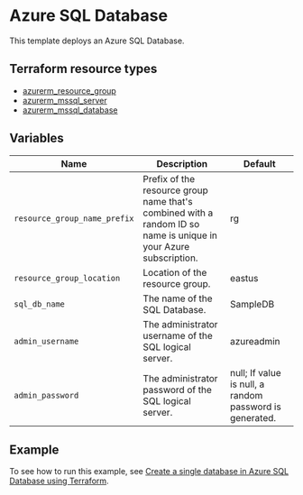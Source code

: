 # Azure SQL Database

This template deploys an Azure SQL Database.

## Terraform resource types

- [azurerm_resource_group](https://registry.terraform.io/providers/hashicorp/azurerm/latest/docs/resources/resource_group)
- [azurerm_mssql_server](https://registry.terraform.io/providers/hashicorp/azurerm/latest/docs/resources/mssql_server)
- [azurerm_mssql_database](https://registry.terraform.io/providers/hashicorp/azurerm/latest/docs/resources/mssql_database)

## Variables

| Name | Description | Default |
|-|-|-|
| `resource_group_name_prefix` | Prefix of the resource group name that's combined with a random ID so name is unique in your Azure subscription. | rg |
| `resource_group_location` | Location of the resource group. | eastus |
| `sql_db_name` | The name of the SQL Database. | SampleDB |
| `admin_username` | The administrator username of the SQL logical server. | azureadmin |
| `admin_password` | The administrator password of the SQL logical server. | null; If value is null, a random password is generated. |

## Example

To see how to run this example, see [Create a single database in Azure SQL Database using Terraform](https://learn.microsoft.com/azure/azure-sql/database/single-database-create-terraform-quickstart).
